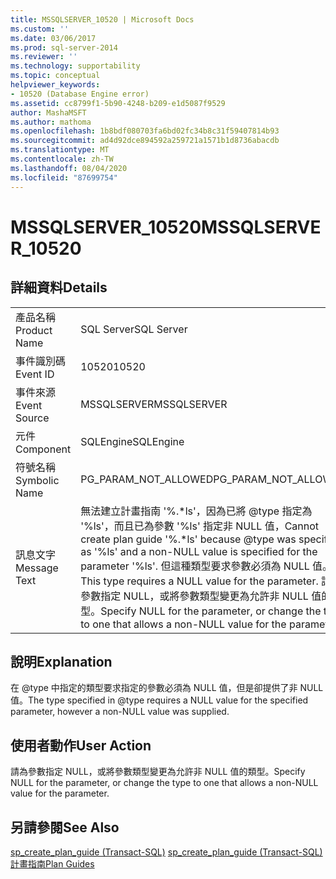 ```yaml
---
title: MSSQLSERVER_10520 | Microsoft Docs
ms.custom: ''
ms.date: 03/06/2017
ms.prod: sql-server-2014
ms.reviewer: ''
ms.technology: supportability
ms.topic: conceptual
helpviewer_keywords:
- 10520 (Database Engine error)
ms.assetid: cc8799f1-5b90-4248-b209-e1d5087f9529
author: MashaMSFT
ms.author: mathoma
ms.openlocfilehash: 1b8bdf080703fa6bd02fc34b8c31f59407814b93
ms.sourcegitcommit: ad4d92dce894592a259721a1571b1d8736abacdb
ms.translationtype: MT
ms.contentlocale: zh-TW
ms.lasthandoff: 08/04/2020
ms.locfileid: "87699754"
---
```

# <a name="mssqlserver_10520"></a><span data-ttu-id="2ba19-102">MSSQLSERVER_10520</span><span class="sxs-lookup"><span data-stu-id="2ba19-102">MSSQLSERVER_10520</span></span>
    
## <a name="details"></a><span data-ttu-id="2ba19-103">詳細資料</span><span class="sxs-lookup"><span data-stu-id="2ba19-103">Details</span></span>  
  
|||  
|-|-|  
|<span data-ttu-id="2ba19-104">產品名稱</span><span class="sxs-lookup"><span data-stu-id="2ba19-104">Product Name</span></span>|<span data-ttu-id="2ba19-105">SQL Server</span><span class="sxs-lookup"><span data-stu-id="2ba19-105">SQL Server</span></span>|  
|<span data-ttu-id="2ba19-106">事件識別碼</span><span class="sxs-lookup"><span data-stu-id="2ba19-106">Event ID</span></span>|<span data-ttu-id="2ba19-107">10520</span><span class="sxs-lookup"><span data-stu-id="2ba19-107">10520</span></span>|  
|<span data-ttu-id="2ba19-108">事件來源</span><span class="sxs-lookup"><span data-stu-id="2ba19-108">Event Source</span></span>|<span data-ttu-id="2ba19-109">MSSQLSERVER</span><span class="sxs-lookup"><span data-stu-id="2ba19-109">MSSQLSERVER</span></span>|  
|<span data-ttu-id="2ba19-110">元件</span><span class="sxs-lookup"><span data-stu-id="2ba19-110">Component</span></span>|<span data-ttu-id="2ba19-111">SQLEngine</span><span class="sxs-lookup"><span data-stu-id="2ba19-111">SQLEngine</span></span>|  
|<span data-ttu-id="2ba19-112">符號名稱</span><span class="sxs-lookup"><span data-stu-id="2ba19-112">Symbolic Name</span></span>|<span data-ttu-id="2ba19-113">PG_PARAM_NOT_ALLOWED</span><span class="sxs-lookup"><span data-stu-id="2ba19-113">PG_PARAM_NOT_ALLOWED</span></span>|  
|<span data-ttu-id="2ba19-114">訊息文字</span><span class="sxs-lookup"><span data-stu-id="2ba19-114">Message Text</span></span>|<span data-ttu-id="2ba19-115">無法建立計畫指南 '%.\*ls'，因為已將 @type 指定為 '%ls'，而且已為參數 '%ls' 指定非 NULL 值，</span><span class="sxs-lookup"><span data-stu-id="2ba19-115">Cannot create plan guide '%.\*ls' because @type was specified as '%ls' and a non-NULL value is specified for the parameter '%ls'.</span></span> <span data-ttu-id="2ba19-116">但這種類型要求參數必須為 NULL 值。</span><span class="sxs-lookup"><span data-stu-id="2ba19-116">This type requires a NULL value for the parameter.</span></span> <span data-ttu-id="2ba19-117">請為參數指定 NULL，或將參數類型變更為允許非 NULL 值的類型。</span><span class="sxs-lookup"><span data-stu-id="2ba19-117">Specify NULL for the parameter, or change the type to one that allows a non-NULL value for the parameter.</span></span>|  
  
## <a name="explanation"></a><span data-ttu-id="2ba19-118">說明</span><span class="sxs-lookup"><span data-stu-id="2ba19-118">Explanation</span></span>  
 <span data-ttu-id="2ba19-119">在 @type 中指定的類型要求指定的參數必須為 NULL 值，但是卻提供了非 NULL 值。</span><span class="sxs-lookup"><span data-stu-id="2ba19-119">The type specified in @type requires a NULL value for the specified parameter, however a non-NULL value was supplied.</span></span>  
  
## <a name="user-action"></a><span data-ttu-id="2ba19-120">使用者動作</span><span class="sxs-lookup"><span data-stu-id="2ba19-120">User Action</span></span>  
 <span data-ttu-id="2ba19-121">請為參數指定 NULL，或將參數類型變更為允許非 NULL 值的類型。</span><span class="sxs-lookup"><span data-stu-id="2ba19-121">Specify NULL for the parameter, or change the type to one that allows a non-NULL value for the parameter.</span></span>  
  
## <a name="see-also"></a><span data-ttu-id="2ba19-122">另請參閱</span><span class="sxs-lookup"><span data-stu-id="2ba19-122">See Also</span></span>  
 <span data-ttu-id="2ba19-123">[sp_create_plan_guide &#40;Transact-SQL&#41;](/sql/relational-databases/system-stored-procedures/sp-create-plan-guide-transact-sql) </span><span class="sxs-lookup"><span data-stu-id="2ba19-123">[sp_create_plan_guide &#40;Transact-SQL&#41;](/sql/relational-databases/system-stored-procedures/sp-create-plan-guide-transact-sql) </span></span>  
 [<span data-ttu-id="2ba19-124">計畫指南</span><span class="sxs-lookup"><span data-stu-id="2ba19-124">Plan Guides</span></span>](../performance/plan-guides.md)  
  
  
